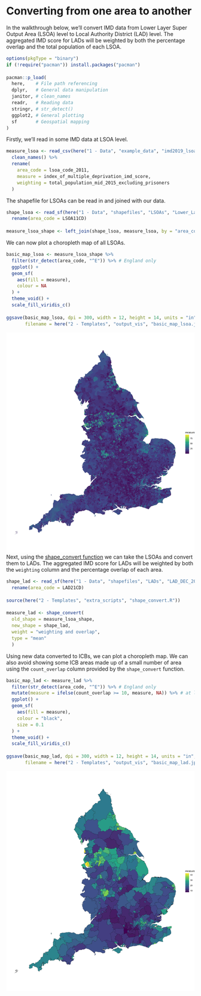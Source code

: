 Converting from one area to another
================

In the walkthrough below, we’ll convert IMD data from Lower Layer Super
Output Area (LSOA) level to Local Authority District (LAD) level. The
aggregated IMD score for LADs will be weighted by both the percentage
overlap and the total population of each LSOA.  
  

``` r
options(pkgType = "binary")
if (!require("pacman")) install.packages("pacman")

pacman::p_load(
  here,    # File path referencing
  dplyr,   # General data manipulation
  janitor, # clean_names
  readr,   # Reading data
  stringr, # str_detect()
  ggplot2, # General plotting
  sf       # Geospatial mapping
)
```

  
Firstly, we’ll read in some IMD data at LSOA level.

``` r
measure_lsoa <- read_csv(here("1 - Data", "example_data", "imd2019_lsoa.csv")) %>% 
  clean_names() %>% 
  rename(
    area_code = lsoa_code_2011,
    measure = index_of_multiple_deprivation_imd_score,
    weighting = total_population_mid_2015_excluding_prisoners
  )
```

  
The shapefile for LSOAs can be read in and joined with our data.

``` r
shape_lsoa <- read_sf(here("1 - Data", "shapefiles", "LSOAs", "Lower_Layer_Super_Output_Areas_(Dec_2011)_Boundaries_Full_Clipped_(BFC)_EW_V3.shp")) %>% 
  rename(area_code = LSOA11CD)

measure_lsoa_shape <- left_join(shape_lsoa, measure_lsoa, by = "area_code")
```

  
We can now plot a choropleth map of all LSOAs.

``` r
basic_map_lsoa <- measure_lsoa_shape %>%
  filter(str_detect(area_code, "^E")) %>% # England only
  ggplot() +
  geom_sf(
    aes(fill = measure),
    colour = NA
  ) +
  theme_void() +
  scale_fill_viridis_c()

ggsave(basic_map_lsoa, dpi = 300, width = 12, height = 14, units = "in",
       filename = here("2 - Templates", "output_vis", "basic_map_lsoa.jpeg"))
```

![](output_vis/basic_map_lsoa.jpeg)  
Next, using the [shape\_convert
function](https://github.com/DataS-DHSC/geospatial-vis-templates/tree/master/2%20-%20Templates/extra_scripts/shape_convert.R)
we can take the LSOAs and convert them to LADs. The aggregated IMD score
for LADs will be weighted by both the `weighting` column and the
percentage overlap of each area.

``` r
shape_lad <- read_sf(here("1 - Data", "shapefiles", "LADs", "LAD_DEC_2021_UK_BFC.shp")) %>% 
  rename(area_code = LAD21CD)

source(here("2 - Templates", "extra_scripts", "shape_convert.R"))

measure_lad <- shape_convert(
  old_shape = measure_lsoa_shape, 
  new_shape = shape_lad,
  weight = "weighting and overlap",
  type = "mean"
  )
```

  
Using new data converted to ICBs, we can plot a choropleth map. We can
also avoid showing some ICB areas made up of a small number of area
using the `count_overlap` column provided by the `shape_convert`
function.

``` r
basic_map_lad <- measure_lad %>%
  filter(str_detect(area_code, "^E")) %>% # England only
  mutate(measure = ifelse(count_overlap >= 10, measure, NA)) %>% # at least 10 areas
  ggplot() +
  geom_sf(
    aes(fill = measure),
    colour = "black",
    size = 0.1
  ) +
  theme_void() +
  scale_fill_viridis_c()

ggsave(basic_map_lad, dpi = 300, width = 12, height = 14, units = "in",
       filename = here("2 - Templates", "output_vis", "basic_map_lad.jpeg"))
```

![](output_vis/basic_map_lad.jpeg)
